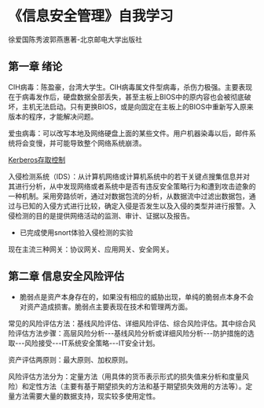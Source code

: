 # 《信息安全管理》自我学习
徐爱国陈秀波郭燕惠著-北京邮电大学出版社

## 第一章 绪论

CIH病毒：陈盈豪，台湾大学生。CIH病毒属文件型病毒，杀伤力极强。主要表现在于病毒发作后，硬盘数据全部丢失，甚至主板上BIOS中的原内容也会被彻底破坏，主机无法启动。只有更换BIOS，或是向固定在主板上的BIOS中重新写入原来版本的程序，才能解决问题。

爱虫病毒：可以改写本地及网络硬盘上面的某些文件。用户机器染毒以后，邮件系统将会变慢，并可能导致整个网络系统崩溃。

[Kerberos存取控制](https://yq.aliyun.com/articles/738246)

入侵检测系统（IDS）：从计算机网络或计算机系统中的若干关键点搜集信息并对其进行分析，从中发现网络或者系统中是否有违反安全策略行为和遭到攻击迹象的一种机制。采用旁路侦听，通过对数据包流的分析，从数据流中过滤出数据包，通过与已知的入侵方式进行比较，确定入侵是否发生以及入侵的类型并进行报警。入侵检测的目的是提供网络活动的监测、审计、证据以及报告。
* 已完成使用snort体验入侵检测的实验

现在主流三种网关：协议网关、应用网关、安全网关。

## 第二章 信息安全风险评估
* 脆弱点是资产本身存在的，如果没有相应的威胁出现，单纯的脆弱点本身不会对资产造成损害。脆弱点主要表现在技术和管理两方面。

常见的风险评估方法：基线风险评估、详细风险评估、综合风险评估。其中综合风险评估方法步骤：高层风险分析---基线风险分析或详细风险分析---防护措施的选取---风险接受---IT系统安全策略---IT安全计划。

资产评估两原则：最大原则、加权原则。

风险评估方法分为：定量方法（用具体的货币表示形式的损失值来分析和度量风险）和定性方法（主要有基于期望损失的方法和基于期望损失效用的方法等）。定量方法需要大量的数据支持，现实较多使用定性。

